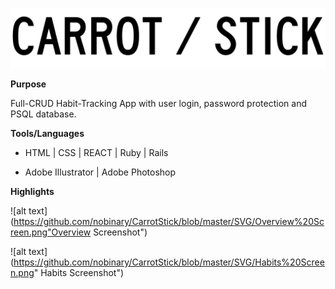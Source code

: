 
![alt text](https://github.com/nobinary/CarrotStick/blob/master/SVG/logo.svg "Logo Title Text 1")

[logo]: https://github.com/nobinary/CarrotStick/blob/master/SVG/logo.svg  "logo"

**Purpose**

Full-CRUD Habit-Tracking App with user login, password protection and PSQL database.


**Tools/Languages**

- HTML | CSS | REACT | Ruby | Rails

- Adobe Illustrator | Adobe Photoshop

**Highlights**

<!-- ![alt text](https://github.com/nobinary/CarrotStick/blob/master/SVG/LogIn.png "Log In Screenshot")

[home]: https://github.com/nobinary/CarrotStick/blob/master/SVG/LogIn.png "Log In Screenshot" -->

![alt text](https://github.com/nobinary/CarrotStick/blob/master/SVG/Overview%20Screen.png"Overview Screenshot")

[overview]: https://github.com/nobinary/CarrotStick/blob/master/SVG/Overview%20Screen.png "Overview Screenshot"

![alt text](https://github.com/nobinary/CarrotStick/blob/master/SVG/Habits%20Screen.png" Habits Screenshot")

[habits]: https://github.com/nobinary/CarrotStick/blob/master/SVG/Habits%20Screen.png "Habits Screenshot"